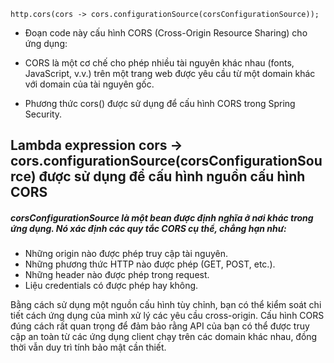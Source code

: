 ```
http.cors(cors -> cors.configurationSource(corsConfigurationSource));
```

- Đoạn code này cấu hình CORS (Cross-Origin Resource Sharing) cho ứng dụng:

- CORS là một cơ chế cho phép nhiều tài nguyên khác nhau (fonts, JavaScript, v.v.) trên một trang web được yêu cầu từ
  một
  domain khác với domain của tài nguyên gốc.
- Phương thức cors() được sử dụng để cấu hình CORS trong Spring Security.

## Lambda expression cors -> cors.configurationSource(corsConfigurationSource) được sử dụng để cấu hình nguồn cấu hình CORS

##### corsConfigurationSource là một bean được định nghĩa ở nơi khác trong ứng dụng. Nó xác định các quy tắc CORS cụ thể, chẳng hạn như:

* Những origin nào được phép truy cập tài nguyên.
* Những phương thức HTTP nào được phép (GET, POST, etc.).
* Những header nào được phép trong request.
* Liệu credentials có được phép hay không.

Bằng cách sử dụng một nguồn cấu hình tùy chỉnh, bạn có thể kiểm soát chi tiết cách ứng dụng của mình xử lý các yêu cầu
cross-origin.
Cấu hình CORS đúng cách rất quan trọng để đảm bảo rằng API của bạn có thể được truy cập an toàn từ các ứng dụng client
chạy trên các domain khác nhau, đồng thời vẫn duy trì tính bảo mật cần thiết.
